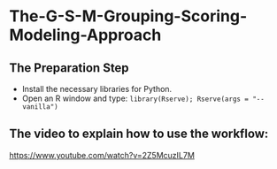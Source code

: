 # The-G-S-M-Grouping-Scoring-Modeling-Approach

## The Preparation Step
- Install the necessary libraries for Python.
- Open an R window and type:
  ```library(Rserve); Rserve(args = "--vanilla")```
  
## The video to explain how to use the workflow:

https://www.youtube.com/watch?v=2Z5McuzIL7M
